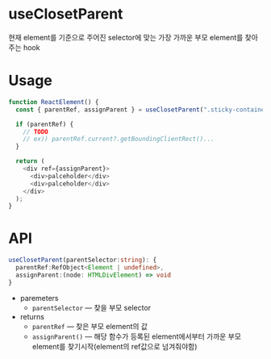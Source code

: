 # useClosetParent

현재 element를 기준으로 주어진 selector에 맞는 가장 가까운 부모 element를 찾아주는 hook

# Usage

```typescript
function ReactElement() {
  const { parentRef, assignParent } = useClosetParent(".sticky-container");

  if (parentRef) {
    // TODO
    // ex)) parentRef.current?.getBoundingClientRect()...
  }

  return (
    <div ref={assignParent}>
      <div>palceholder</div>
      <div>palceholder</div>
    </div>
  );
}
```

# API

```typescript
useClosetParent(parentSelector:string): {
  parentRef:RefObject<Element | undefined>,
  assignParent:(node: HTMLDivElement) => void
}
```

- paremeters
  - `parentSelector` — 찾을 부모 selector
- returns
  - `parentRef` — 찾은 부모 element의 값
  - `assignParent()` — 해당 함수가 등록된 element에서부터 가까운 부모 element를 찾기시작(element의 ref값으로 넘겨줘야함)
